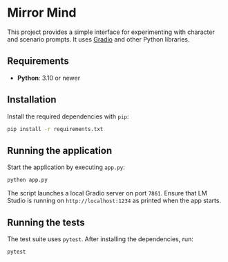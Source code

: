 # Mirror Mind

This project provides a simple interface for experimenting with character and scenario prompts. It uses [Gradio](https://gradio.app/) and other Python libraries.

## Requirements

- **Python**: 3.10 or newer

## Installation

Install the required dependencies with `pip`:

```bash
pip install -r requirements.txt
```

## Running the application

Start the application by executing `app.py`:

```bash
python app.py
```

The script launches a local Gradio server on port `7861`. Ensure that LM Studio is running on `http://localhost:1234` as printed when the app starts.

## Running the tests

The test suite uses `pytest`. After installing the dependencies, run:

```bash
pytest
```

